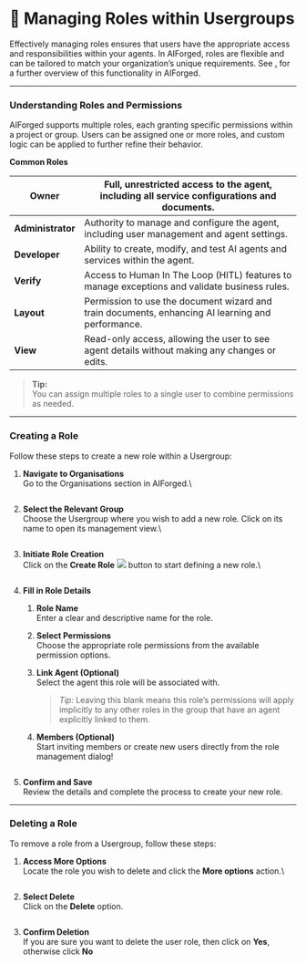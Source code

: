 # 📏 Managing Roles within Usergroups

Effectively managing roles ensures that users have the appropriate access and responsibilities within your agents. In AIForged, roles are flexible and can be tailored to match your organization’s unique requirements. See [.](./ "mention") for a further overview of this functionality in AIForged.

***

### Understanding Roles and Permissions

AIForged supports multiple roles, each granting specific permissions within a project or group. Users can be assigned one or more roles, and custom logic can be applied to further refine their behavior.

**Common Roles**

| **Owner**         | Full, unrestricted access to the agent, including all service configurations and documents.       |
| ----------------- | ------------------------------------------------------------------------------------------------- |
| **Administrator** | Authority to manage and configure the agent, including user management and agent settings.        |
| **Developer**     | Ability to create, modify, and test AI agents and services within the agent.                      |
| **Verify**        | Access to Human In The Loop (HITL) features to manage exceptions and validate business rules.     |
| **Layout**        | Permission to use the document wizard and train documents, enhancing AI learning and performance. |
| **View**          | Read-only access, allowing the user to see agent details without making any changes or edits.     |

> **Tip:**\
> You can assign multiple roles to a single user to combine permissions as needed.

***

### Creating a Role

Follow these steps to create a new role within a Usergroup:

1.  **Navigate to Organisations**\
    Go to the Organisations section in AIForged.\


    <div align="left"><figure><img src="../.gitbook/assets/image (89).png" alt=""><figcaption></figcaption></figure></div>
2.  **Select the Relevant Group**\
    Choose the Usergroup where you wish to add a new role. Click on its name to open its management view.\


    <div align="left"><figure><img src="../.gitbook/assets/image (90).png" alt=""><figcaption></figcaption></figure></div>
3.  **Initiate Role Creation**\
    Click on the **Create Role** ![](<../.gitbook/assets/image (91).png>) button to start defining a new role.\


    <figure><img src="../.gitbook/assets/image (92).png" alt=""><figcaption></figcaption></figure>
4.  **Fill in Role Details**

    1. **Role Name**\
       Enter a clear and descriptive name for the role.
    2. **Select Permissions**\
       Choose the appropriate role permissions from the available permission options.
    3.  **Link Agent (Optional)**\
        Select the agent this role will be associated with.

        > _Tip:_ Leaving this blank means this role’s permissions will apply implicitly to any other roles in the group that have an agent explicitly linked to them.
    4. **Members (Optional)**\
       Start inviting members or create new users directly from the role management dialog!

    <div align="left"><figure><img src="../.gitbook/assets/image (94).png" alt=""><figcaption></figcaption></figure></div>
5. **Confirm and Save**\
   Review the details and complete the process to create your new role.

***

### Deleting a Role

To remove a role from a Usergroup, follow these steps:

1.  **Access More Options**\
    Locate the role you wish to delete and click the **More options** action.\


    <figure><img src="../.gitbook/assets/image (95).png" alt=""><figcaption></figcaption></figure>
2.  **Select Delete**\
    Click on the **Delete** option.

    <div align="left"><figure><img src="../.gitbook/assets/image (96).png" alt=""><figcaption></figcaption></figure></div>


3.  **Confirm Deletion**\
    If you are sure you want to delete the user role, then click on **Yes**, otherwise click **No**

    <figure><img src="../.gitbook/assets/image (97).png" alt=""><figcaption></figcaption></figure>
